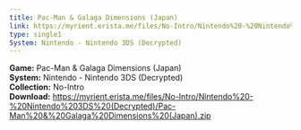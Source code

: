 ```yaml
---
title: Pac-Man & Galaga Dimensions (Japan)
link: https://myrient.erista.me/files/No-Intro/Nintendo%20-%20Nintendo%203DS%20(Decrypted)/Pac-Man%20&%20Galaga%20Dimensions%20(Japan).zip
type: single1
System: Nintendo - Nintendo 3DS (Decrypted)
---
```

<b>Game:</b> Pac-Man & Galaga Dimensions (Japan)<br>
<b>System:</b> Nintendo - Nintendo 3DS (Decrypted)<br>
<b>Collection:</b> No-Intro<br>
<b>Download:</b> https://myrient.erista.me/files/No-Intro/Nintendo%20-%20Nintendo%203DS%20(Decrypted)/Pac-Man%20&%20Galaga%20Dimensions%20(Japan).zip